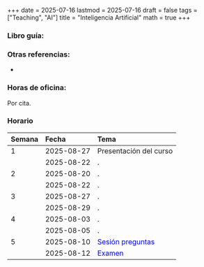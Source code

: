 +++
date      = 2025-07-16
lastmod   = 2025-07-16
draft     = false
tags      = ["Teaching", "AI"]
title     = "Inteligencia Artificial"
math      = true
+++


### Libro guía:



### Otras referencias:

+ 

### Horas de oficina: 

Por cita.

### Horario

|Semana |Fecha      |Tema         |
|:------|:----------|:---------------------------------------------------|
|1      |2025-08-27 |Presentación del curso                              |
|&nbsp; |2025-08-22 | . |
|2     |2025-08-20 | .       |
|&nbsp; |2025-08-22 | . |
|3     |2025-08-27 | . |
|&nbsp; |2025-08-29 | .        |
|4     |2025-08-03 | .        |
|&nbsp; |2025-08-05 | .    |
|5     |2025-08-10 |  <font color="blue">Sesión preguntas</font>        |
|&nbsp; |2025-08-12 | <font color="blue">Examen </font>            |

